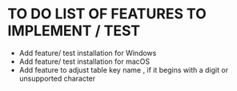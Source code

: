 # TO DO LIST OF FEATURES TO IMPLEMENT / TEST

* Add feature/ test installation for Windows
* Add feature/ test installation for macOS
* Add feature to adjust table key name , if it begins with a digit or unsupported character 